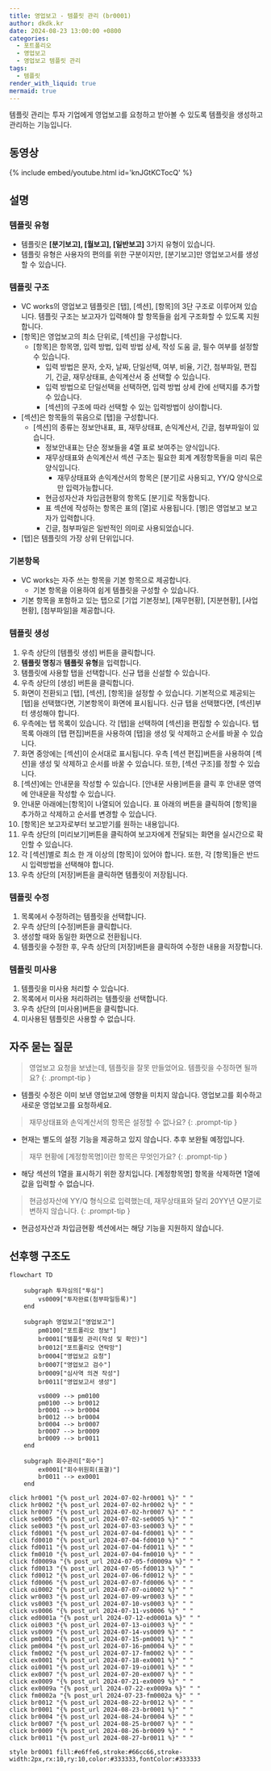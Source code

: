 ```yaml
---
title: 영업보고 - 템플릿 관리 (br0001)
author: dkdk.kr
date: 2024-08-23 13:00:00 +0800
categories:
  - 포트폴리오
  - 영업보고
  - 영업보고 템플릿 관리
tags:
  - 템플릿
render_with_liquid: true
mermaid: true
---
```

템플릿 관리는 투자 기업에게 영업보고를 요청하고 받아볼 수 있도록 템플릿을 생성하고 관리하는 기능입니다.

## 동영상

{% include embed/youtube.html id='knJGtKCTocQ' %}

## 설명
### 템플릿 유형
- 템플릿은 **[분기보고], [월보고], [일반보고]** 3가지 유형이 있습니다.
- 템플릿 유형은 사용자의 편의를 위한 구분이지만, [분기보고]만 영업보고서를 생성할 수 있습니다.
### 템플릿 구조
- VC works의 영업보고 템플릿은 [탭], [섹션], [항목]의 3단 구조로 이루어져 있습니다. 템플릿 구조는 보고자가 입력해야 할 항목들을 쉽게 구조화할 수 있도록 지원합니다.
- [항목]은 영업보고의 최소 단위로, [섹션]을 구성합니다.
	- [항목]은 항목명, 입력 방법, 입력 방법 상세, 작성 도움 글, 필수 여부를 설정할 수 있습니다.
		- 입력 방법은 문자, 숫자, 날짜, 단일선택, 여부, 비율, 기간, 첨부파일, 편집기, 긴글, 재무상태표, 손익계산서 중 선택할 수 있습니다.
		- 입력 방법으로 단일선택을 선택하면, 입력 방법 상세 칸에 선택지를 추가할 수 있습니다.
		- [섹션]의 구조에 따라 선택할 수 있는 입력방법이 상이합니다.
- [섹션]은 항목들의 묶음으로 [탭]을 구성합니다.
	- [섹션]의 종류는 정보안내표, 표, 재무상태표, 손익계산서, 긴글, 첨부파일이 있습니다. 
		- 정보안내표는 단순 정보들을 4열 표로 보여주는 양식입니다. 
		- 재무상태표와 손익계산서 섹션 구조는 필요한 회계 계정항목들을 미리 묶은 양식입니다.
			- 재무상태표와 손익계산서의 항목은 [분기]로 사용되고, YY/Q 양식으로만 입력가능합니다.
		- 현금성자산과 차입금현황의 항목도 [분기]로 작동합니다. 
		- 표 섹션에 작성하는 항목은 표의 [열]로 사용됩니다. [행]은 영업보고 보고자가 입력합니다.
		- 긴글, 첨부파일은 일반적인 의미로 사용되었습니다.
- [탭]은 템플릿의 가장 상위 단위입니다.
### 기본항목
- VC works는 자주 쓰는 항목을 기본 항목으로 제공합니다. 
	- 기본 항목을 이용하여 쉽게 템플릿을 구성할 수 있습니다.
- 기본 항목을 포함하고 있는 탭으로 [기업 기본정보], [재무현황], [지분현황], [사업현황], [첨부파일]을 제공합니다. 
### 템플릿 생성
1. 우측 상단의 [템플릿 생성] 버튼을 클릭합니다.
2. **템플릿 명칭**과 **템플릿 유형**을 입력합니다.
3. 탬플릿에 사용할 탭을 선택합니다.  신규 탭을 신설할 수 있습니다.
4. 우측 상단의 [생성] 버튼을 클릭합니다.
5. 화면이 전환되고 [탭], [섹션], [항목]을 설정할 수 있습니다. 기본적으로 제공되는 [탭]을 선택했다면, 기본항목이 화면에 표시됩니다. 신규 탭을 선택했다면, [섹션]부터 생성해야 합니다.
6. 우측에는 탭 목록이 있습니다. 각 [탭]을 선택하여 [섹션]을 편집할 수 있습니다. 탭 목록 아래의 [탭 편집]버튼을 사용하여 [탭]을 생성 및 삭제하고 순서를 바꿀 수 있습니다.
7. 화면 중앙에는 [섹션]이 순서대로 표시됩니다. 우측 [섹션 편집]버튼을 사용하여 [섹션]을 생성 및 삭제하고 순서를 바꿀 수 있습니다. 또한, [섹션 구조]를 정할 수 있습니다. 
8. [섹션]에는 안내문을 작성할 수 있습니다. [안내문 사용]버튼을 클릭 후 안내문 영역에 안내문을 작성할 수 있습니다. 
9. 안내문 아래에는[항목]이 나열되어 있습니다. 표 아래의 버튼을 클릭하여 [항목]을 추가하고 삭제하고 순서를 변경할 수 있습니다.
10. [항목]은 보고자로부터 보고받기를 원하는 내용입니다. 
11. 우측 상단의 [미리보기]버튼을 클릭하여 보고자에게 전달되는 화면을 실시간으로 확인할 수 있습니다. 
12. 각 [섹션]별로 최소 한 개 이상의 [항목]이 있어야 합니다. 또한, 각 [항목]들은 반드시 입력방법을 선택해야 합니다.
13. 우측 상단의 [저장]버튼을 클릭하면 템플릿이 저장됩니다. 
### 템플릿 수정
1. 목록에서 수정하려는 템플릿을 선택합니다.
2. 우측 상단의 [수정]버튼을 클릭합니다.
3. 생성할 때와 동일한 화면으로 전환됩니다.
4. 템플릿을 수정한 후, 우측 상단의 [저장]버튼을 클릭하여 수정한 내용을 저장합니다.
### 템플릿 미사용
1. 템플릿을 미사용 처리할 수 있습니다.
2. 목록에서 미사용 처리하려는 템플릿을 선택합니다.
3. 우측 상단의 [미사용]버튼을 클릭합니다.
4. 미사용된 템플릿은 사용할 수 없습니다.
## 자주 묻는 질문
> 영업보고 요청을 보냈는데, 템플릿을 잘못 만들었어요. 템플릿을 수정하면 될까요?
{: .prompt-tip }
- 템플릿 수정은 이미 보낸 영업보고에 영향을 미치지 않습니다. 영업보고를 회수하고 새로운 영업보고를 요청하세요. 

> 재무상태표와 손익계산서의 항목은 설정할 수 없나요?
{: .prompt-tip }
- 현재는 별도의 설정 기능을 제공하고 있지 않습니다. 추후 보완될 예정입니다.

> 재무 현황에 [계정항목명]이란 항목은 무엇인가요?
{: .prompt-tip }
- 해당 섹션의 1열을 표시하기 위한 장치입니다. [계정항목명] 항목을 삭제하면 1열에 값을 입력할 수 없습니다. 

> 현금성자산에 YY/Q 형식으로 입력했는데, 재무상태표와 달리 20YY년 Q분기로 변하지 않습니다.
{: .prompt-tip }
- 현금성자산과 차입금현황 섹션에서는 해당 기능을 지원하지 않습니다. 

## 선후행 구조도
```mermaid
flowchart TD

    subgraph 투자심의["투심"]
        vs0009["투자완료(첨부파일등록)"]
    end

    subgraph 영업보고["영업보고"]
        pm0100["포트폴리오 정보"]
        br0001["템플릿 관리(작성 및 확인)"]
        br0012["포트폴리오 연락망"]
        br0004["영업보고 요청"]
        br0007["영업보고 검수"]
        br0009["심사역 의견 작성"]
        br0011["영업보고서 생성"]

        vs0009 --> pm0100
        pm0100 --> br0012
        br0001 --> br0004
        br0012 --> br0004
        br0004 --> br0007
        br0007 --> br0009
        br0009 --> br0011
    end

    subgraph 회수관리["회수"]
        ex0001["회수위원회(표결)"]
        br0011 --> ex0001
    end

click hr0001 "{% post_url 2024-07-02-hr0001 %}" " "
click hr0002 "{% post_url 2024-07-02-hr0002 %}" " "
click hr0007 "{% post_url 2024-07-02-hr0007 %}" " "
click se0005 "{% post_url 2024-07-02-se0005 %}" " "
click se0003 "{% post_url 2024-07-03-se0003 %}" " "
click fd0001 "{% post_url 2024-07-04-fd0001 %}" " "
click fd0010 "{% post_url 2024-07-04-fd0010 %}" " "
click fd0011 "{% post_url 2024-07-04-fd0011 %}" " "
click fm0010 "{% post_url 2024-07-04-fm0010 %}" " "
click fd0009a "{% post_url 2024-07-05-fd0009a %}" " "
click fd0013 "{% post_url 2024-07-05-fd0013 %}" " "
click fd0012 "{% post_url 2024-07-06-fd0012 %}" " "
click fd0006 "{% post_url 2024-07-07-fd0006 %}" " "
click oi0002 "{% post_url 2024-07-07-oi0002 %}" " "
click wr0003 "{% post_url 2024-07-09-wr0003 %}" " "
click vs0003 "{% post_url 2024-07-10-vs0003 %}" " "
click vs0006 "{% post_url 2024-07-11-vs0006 %}" " "
click ed0001a "{% post_url 2024-07-12-ed0001a %}" " "
click oi0003 "{% post_url 2024-07-13-oi0003 %}" " "
click vs0009 "{% post_url 2024-07-14-vs0009 %}" " "
click pm0001 "{% post_url 2024-07-15-pm0001 %}" " "
click pm0004 "{% post_url 2024-07-16-pm0004 %}" " "
click fm0002 "{% post_url 2024-07-17-fm0002 %}" " "
click ex0001 "{% post_url 2024-07-18-ex0001 %}" " "
click oi0001 "{% post_url 2024-07-19-oi0001 %}" " "
click ex0007 "{% post_url 2024-07-20-ex0007 %}" " "
click ex0009 "{% post_url 2024-07-21-ex0009 %}" " "
click ex0009a "{% post_url 2024-07-22-ex0009a %}" " "
click fm0002a "{% post_url 2024-07-23-fm0002a %}" " "
click br0012 "{% post_url 2024-08-22-br0012 %}" " "
click br0001 "{% post_url 2024-08-23-br0001 %}" " "
click br0004 "{% post_url 2024-08-24-br0004 %}" " "
click br0007 "{% post_url 2024-08-25-br0007 %}" " "
click br0009 "{% post_url 2024-08-26-br0009 %}" " "
click br0011 "{% post_url 2024-08-27-br0011 %}" " "

style br0001 fill:#e6ffe6,stroke:#66cc66,stroke-width:2px,rx:10,ry:10,color:#333333,fontColor:#333333

```